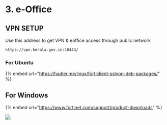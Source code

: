 # 3. e-Office

## VPN SETUP 

Use this address to get VPN & eoffice access through public network

```text
https://vpn.kerala.gov.in:10443/
```

### For Ubuntu

{% embed url="https://hadler.me/linux/forticlient-sslvpn-deb-packages/" %}

## For Windows

{% embed url="https://www.fortinet.com/support/product-downloads" %}





![](../.gitbook/assets/29105-work-in-progress.gif)

